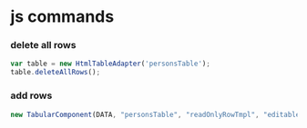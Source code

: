 # js commands
### delete all rows
```javascript 1.8
var table = new HtmlTableAdapter('personsTable');
table.deleteAllRows();
```
### add rows
```javascript 1.8
new TabularComponent(DATA, "personsTable", "readOnlyRowTmpl", "editableRowTmpl").render();
```
